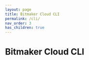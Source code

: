 ```yaml
---
layout: page
title: Bitmaker Cloud CLI
permalink: /cli/
nav_order: 3
has_children: true
---
```


# Bitmaker Cloud CLI
